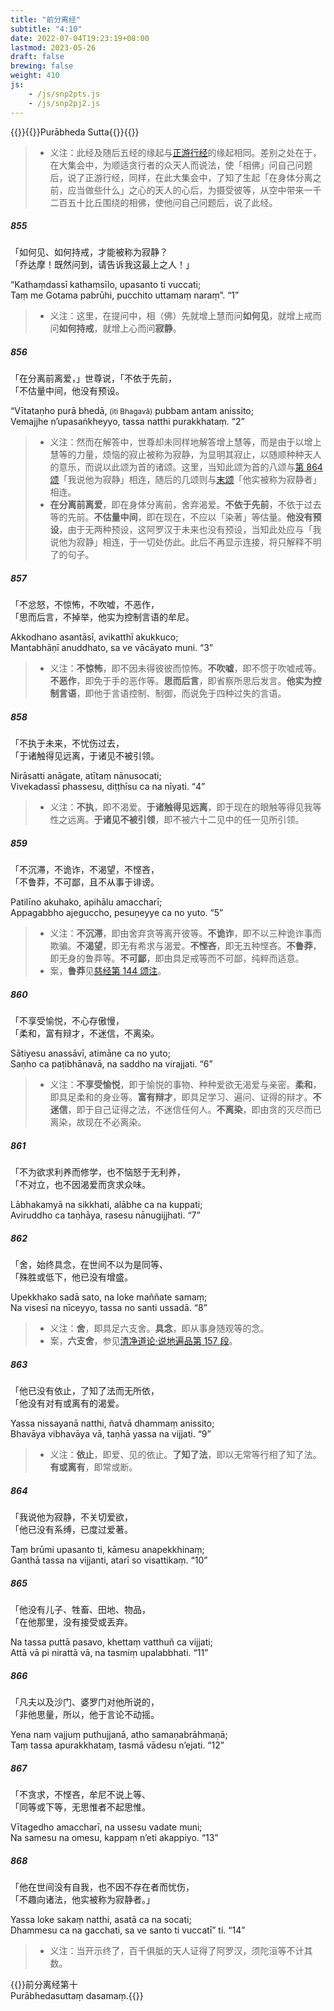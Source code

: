 ```yaml
---
title: "前分离经"
subtitle: "4:10"
date: 2022-07-04T19:23:19+08:00
lastmod: 2023-05-26
draft: false
brewing: false
weight: 410
js:
    - /js/snp2pts.js
    - /js/snp2pj2.js
---
```



{{<subtitle>}}{{<suttalink src="snp4.10">}}Purābheda Sutta{{</suttalink>}}{{</subtitle>}}

> - 义注：此经及随后五经的缘起与[正游行经](../213/)的缘起相同。差别之处在于，在大集会中，为顺适贪行者的众天人而说法，使「相佛」问自己问题后，说了正游行经，同样，在此大集会中，了知了生起「在身体分离之前，应当做些什么」之心的天人的心后，为摄受彼等，从空中带来一千二百五十比丘围绕的相佛，使他问自己问题后，说了此经。

##### 855

「如何见、如何持戒，才能被称为寂静？  
「乔达摩！既然问到，请告诉我这最上之人！」

“Kathaṃdassī kathaṃsīlo, upasanto ti vuccati;  
Taṃ me Gotama pabrūhi, pucchito uttamaṃ naraṃ”. <q>1</q>

> - 义注：这里，在提问中，相（佛）先就增上慧而问**如何见**，就增上戒而问**如何持戒**，就增上心而问**寂静**。

##### 856

「在分离前离爱，」世尊说，「不依于先前，  
「不估量中间，他没有预设。

“Vītataṇho purā bhedā, <small>(iti Bhagavā)</small> pubbam antam anissito;  
Vemajjhe n’upasaṅkheyyo, tassa natthi purakkhataṃ. <q>2</q>

> - 义注：然而在解答中，世尊却未同样地解答增上慧等，而是由于以增上慧等的力量，烦恼的寂止被称为寂静，为显明其寂止，以随顺种种天人的意乐，而说以此颂为首的诸颂。这里，当知此颂为首的八颂与[第 864 颂](#864)「我说他为寂静」相连，随后的几颂则与[末颂](#868)「他实被称为寂静者」相连。
> - **在分离前离爱**，即在身体分离前，舍弃渴爱。**不依于先前**，不依于过去等的先前。**不估量中间**，即在现在，不应以「染著」等估量。**他没有预设**，由于无两种预设，这阿罗汉于未来也没有预设，当知此处应与「我说他为寂静」相连，于一切处仿此。此后不再显示连接，将只解释不明了的句子。

##### 857

「不忿怒，不惊怖，不吹嘘，不恶作，  
「思而后言，不掉举，他实为控制言语的牟尼。

Akkodhano asantāsī, avikatthī akukkuco;  
Mantabhāṇī anuddhato, sa ve vācāyato muni. <q>3</q>

> - 义注：**不惊怖**，即不因未得彼彼而惊怖。**不吹嘘**，即不惯于吹嘘戒等。**不恶作**，即免于手的恶作等。**思而后言**，即省察所思后发言。**他实为控制言语**，即他于言语控制、制御，而说免于四种过失的言语。

##### 858

「不执于未来，不忧伤过去，  
「于诸触得见远离，于诸见不被引领。

Nirāsatti anāgate, atītaṃ nānusocati;  
Vivekadassī phassesu, diṭṭhīsu ca na nīyati. <q>4</q>

> - 义注：**不执**，即不渴爱。**于诸触得见远离**，即于现在的眼触等得见我等性之远离。**于诸见不被引领**，即不被六十二见中的任一见所引领。

##### 859

「不沉滞，不诡诈，不渴望，不悭吝，  
「不鲁莽，不可鄙，且不从事于诽谤。

Patilīno akuhako, apihālu amaccharī;  
Appagabbho ajeguccho, pesuṇeyye ca no yuto. <q>5</q>

> - 义注：**不沉滞**，即由舍弃贪等离开彼等。**不诡诈**，即不以三种诡诈事而欺骗。**不渴望**，即无有希求与渴爱。**不悭吝**，即无五种悭吝。**不鲁莽**，即无身的鲁莽等。**不可鄙**，即由具足戒等而不可鄙，纯粹而适意。
> - 案，**鲁莽**见[慈经第 144 颂注](../108/#144)。

##### 860

「不享受愉悦，不心存傲慢，  
「柔和，富有辩才，不迷信，不离染。

Sātiyesu anassāvī, atimāne ca no yuto;  
Saṇho ca paṭibhānavā, na saddho na virajjati. <q>6</q>

> - 义注：**不享受愉悦**，即于愉悦的事物、种种爱欲无渴爱与亲密。**柔和**，即具足柔和的身业等。**富有辩才**，即具足学习、遍问、证得的辩才。**不迷信**，即于自己证得之法，不迷信任何人。**不离染**，即由贪的灭尽而已离染，故现在不必离染。

##### 861

「不为欲求利养而修学，也不恼怒于无利养，  
「不对立，也不因渴爱而贪求众味。

Lābhakamyā na sikkhati, alābhe ca na kuppati;  
Aviruddho ca taṇhāya, rasesu nānugijjhati. <q>7</q>

##### 862

「舍，始终具念，在世间不以为是同等、  
「殊胜或低下，他已没有增盛。

Upekkhako sadā sato, na loke maññate samaṃ;  
Na visesī na nīceyyo, tassa no santi ussadā. <q>8</q>

> - 义注：**舍**，即具足六支舍。**具念**，即从事身随观等的念。
> - 案，**六支舍**，参见[清净道论·说地遍品第 157 段](/visuddhimagga/04/#157)。

##### 863

「他已没有依止，了知了法而无所依，  
「他没有对有或离有的渴爱。

Yassa nissayanā natthi, ñatvā dhammaṃ anissito;  
Bhavāya vibhavāya vā, taṇhā yassa na vijjati. <q>9</q>

> - 义注：**依止**，即爱、见的依止。**了知了法**，即以无常等行相了知了法。**有或离有**，即常或断。

##### 864

「我说他为寂静，不关切爱欲，  
「他已没有系缚，已度过爱著。

Taṃ brūmi upasanto ti, kāmesu anapekkhinaṃ;  
Ganthā tassa na vijjanti, atarī so visattikaṃ. <q>10</q>

##### 865

「他没有儿子、牲畜、田地、物品，  
「在他那里，没有接受或丢弃。

Na tassa puttā pasavo, khettaṃ vatthuñ ca vijjati;  
Attā vā pi nirattā vā, na tasmiṃ upalabbhati. <q>11</q>

##### 866

「凡夫以及沙门、婆罗门对他所说的，  
「非他思量，所以，他于言论不动摇。

Yena naṃ vajjuṃ puthujjanā, atho samaṇabrāhmaṇā;  
Taṃ tassa apurakkhataṃ, tasmā vādesu n’ejati. <q>12</q>

##### 867

「不贪求，不悭吝，牟尼不说上等、  
「同等或下等，无思惟者不起思惟。

Vītagedho amaccharī, na ussesu vadate muni;  
Na samesu na omesu, kappaṃ n’eti akappiyo. <q>13</q>

##### 868

「他在世间没有自我，也不因不存在者而忧伤，  
「不趣向诸法，他实被称为寂静者。」

Yassa loke sakaṃ natthi, asatā ca na socati;  
Dhammesu ca na gacchati, sa ve santo ti vuccatī” ti. <q>14</q>

> - 义注：当开示终了，百千俱胝的天人证得了阿罗汉，须陀洹等不计其数。


{{<eof>}}前分离经第十<br>Purābhedasuttaṃ dasamaṃ.{{</eof>}}